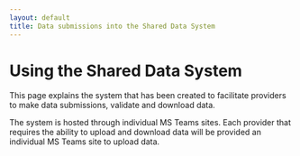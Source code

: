 ```yaml
---
layout: default
title: Data submissions into the Shared Data System
---
```


# Using the Shared Data System
This page explains the system that has been created to facilitate providers to make data submissions, validate and download data. 

The system is hosted through individual MS Teams sites. Each provider that requires the ability to upload and download data will be provided an individual MS Teams site to upload data. 

